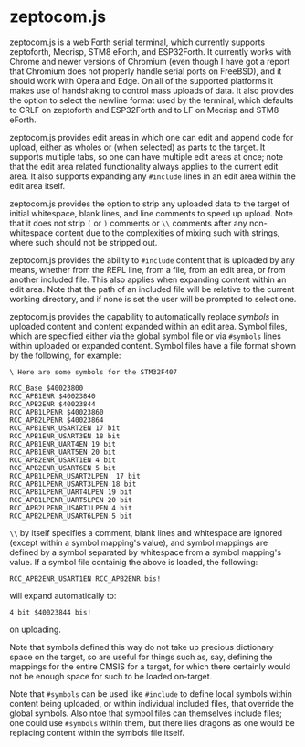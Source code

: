 # zeptocom.js

zeptocom.js is a web Forth serial terminal, which currently supports zeptoforth, Mecrisp, STM8 eForth, and ESP32Forth. It currently works with Chrome and newer versions of Chromium (even though I have got a report that Chromium does not properly handle serial ports on FreeBSD), and it should work with Opera and Edge. On all of the supported platforms it makes use of handshaking to control mass uploads of data. It also provides the option to select the newline format used by the terminal, which defaults to CRLF on zeptoforth and ESP32Forth and to LF on Mecrisp and STM8 eForth.

zeptocom.js provides edit areas in which one can edit and append code for upload, either as wholes or (when selected) as parts to the target. It supports multiple tabs, so one can have multiple edit areas at once; note that the edit area related functionality always applies to the current edit area. It also supports expanding any `#include` lines in an edit area within the edit area itself.

zeptocom.js provides the option to strip any uploaded data to the target of initial whitespace, blank lines, and line comments to speed up upload. Note that it does not strip `(` or `)` comments or `\\` comments after any non-whitespace content due to the complexities of mixing such with strings, where such should not be stripped out.

zeptocom.js provides the ability to `#include` content that is uploaded by any means, whether from the REPL line, from a file, from an edit area, or from another included file. This also applies when expanding content within an edit area. Note that the path of an included file will be relative to the current working directory, and if none is set the user will be prompted to select one.

zeptocom.js provides the capability to automatically replace *symbols* in uploaded content and content expanded within an edit area. Symbol files, which are specified either via the global symbol file or via `#symbols` lines within uploaded or expanded content. Symbol files have a file format shown by the following, for example:

    \ Here are some symbols for the STM32F407
    
    RCC_Base $40023800
    RCC_APB1ENR $40023840
    RCC_APB2ENR $40023844
    RCC_APB1LPENR $40023860
    RCC_APB2LPENR $40023864
    RCC_APB1ENR_USART2EN 17 bit
    RCC_APB1ENR_USART3EN 18 bit
    RCC_APB1ENR_UART4EN 19 bit
    RCC_APB1ENR_UART5EN 20 bit
    RCC_APB2ENR_USART1EN 4 bit
    RCC_APB2ENR_USART6EN 5 bit
    RCC_APB1LPENR_USART2LPEN  17 bit
    RCC_APB1LPENR_USART3LPEN 18 bit
    RCC_APB1LPENR_UART4LPEN 19 bit
    RCC_APB1LPENR_UART5LPEN 20 bit
    RCC_APB2LPENR_USART1LPEN 4 bit
    RCC_APB2LPENR_USART6LPEN 5 bit

`\\` by itself specifies a comment, blank lines and whitespace are ignored (except within a symbol mapping's value), and symbol mappings are defined by a symbol separated by whitespace from a symbol mapping's value. If a symbol file containig the above is loaded, the following:

    RCC_APB2ENR_USART1EN RCC_APB2ENR bis!

will expand automatically to:

    4 bit $40023844 bis!

on uploading.

Note that symbols defined this way do not take up precious dictionary space on the target, so are useful for things such as, say, defining the mappings for the entire CMSIS for a target, for which there certainly would not be enough space for such to be loaded on-target.

Note that `#symbols` can be used like `#include` to define local symbols within content being uploaded, or within individual included files, that override the global symbols. Also ntoe that symbol files can themselves include files; one could use `#symbols` within them, but there lies dragons as one would be replacing content within the symbols file itself.
